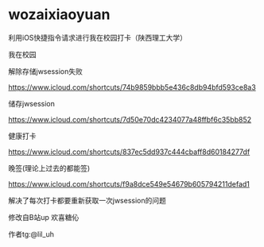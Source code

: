 # wozaixiaoyuan
利用iOS快捷指令请求进行我在校园打卡（陕西理工大学）


我在校园


解除存储jwsession失败

https://www.icloud.com/shortcuts/74b9859bbb5e436c8db94bfd593ce8a3

储存jwsession

https://www.icloud.com/shortcuts/7d50e70dc4234077a48ffbf6c35bb852

健康打卡

https://www.icloud.com/shortcuts/837ec5dd937c444cbaff8d60184277df

晚签(理论上过去的都能签)

https://www.icloud.com/shortcuts/f9a8dce549e54679b605794211defad1

解决了每次打卡都要重新获取一次jwsession的问题

修改自B站up 欢喜糖伈

作者tg:@lil_uh
